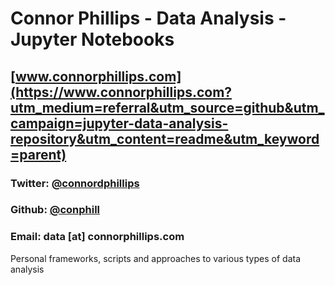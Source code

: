 # Connor Phillips - Data Analysis - Jupyter Notebooks
## [www.connorphillips.com](https://www.connorphillips.com?utm_medium=referral&utm_source=github&utm_campaign=jupyter-data-analysis-repository&utm_content=readme&utm_keyword=parent)
### Twitter: [@connordphillips](https://twitter.com/connordphillips)
### Github: [@conphill]("https://github.com/connorphill">)
### Email: data [at] connorphillips.com
Personal frameworks, scripts and approaches to various types of data analysis
